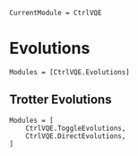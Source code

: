 ```@meta
CurrentModule = CtrlVQE
```

# Evolutions

```@autodocs
Modules = [CtrlVQE.Evolutions]
```

## Trotter Evolutions
```@autodocs
Modules = [
    CtrlVQE.ToggleEvolutions,
    CtrlVQE.DirectEvolutions,
]
```